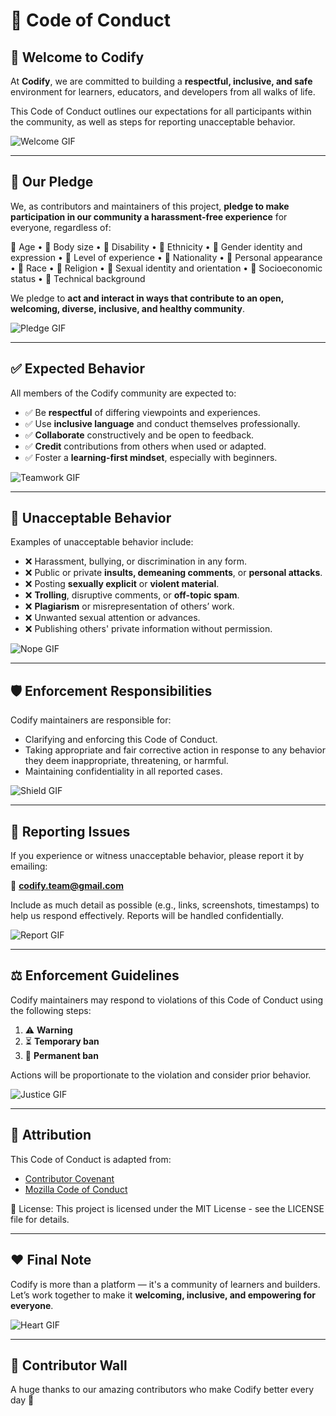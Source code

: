 # 📜 Code of Conduct

## 👋 Welcome to Codify
At **Codify**, we are committed to building a **respectful, inclusive, and safe** environment for learners, educators, and developers from all walks of life.  

This Code of Conduct outlines our expectations for all participants within the community, as well as steps for reporting unacceptable behavior.  

![Welcome GIF](https://media.giphy.com/media/v1.Y2lkPTc5MGI3NjExMmNqdTVuMGhzY2RvaTQ4OHZxMGg4dGx6OHZvNGFrcmg1MjczbjhmNyZlcD12MV9naWZzX3NlYXJjaCZjdD1n/hVEBWRInEvNOEVS18i/giphy.gif)

---

## 🎯 Our Pledge
We, as contributors and maintainers of this project, **pledge to make participation in our community a harassment-free experience** for everyone, regardless of:  

🏅 Age • 🏅 Body size • 🏅 Disability • 🏅 Ethnicity • 🏅 Gender identity and expression • 🏅 Level of experience • 🏅 Nationality • 🏅 Personal appearance • 🏅 Race • 🏅 Religion • 🏅 Sexual identity and orientation • 🏅 Socioeconomic status • 🏅 Technical background  

We pledge to **act and interact in ways that contribute to an open, welcoming, diverse, inclusive, and healthy community**.  

![Pledge GIF](https://media.giphy.com/media/v1.Y2lkPTc5MGI3NjExdWpsb3RpaHY1c241a3RmMGJ1M2J0ZTJwNDloMnpuMWVzbWlmY2R6dCZlcD12MV9naWZzX3NlYXJjaCZjdD1n/L1R1tvI9svkIWwpVYr/giphy.gif)

---

## ✅ Expected Behavior
All members of the Codify community are expected to:  

- ✅ Be **respectful** of differing viewpoints and experiences.  
- ✅ Use **inclusive language** and conduct themselves professionally.  
- ✅ **Collaborate** constructively and be open to feedback.  
- ✅ **Credit** contributions from others when used or adapted.  
- ✅ Foster a **learning-first mindset**, especially with beginners.  

![Teamwork GIF](https://media.giphy.com/media/v1.Y2lkPTc5MGI3NjExd3BnbzFjYThjOWY5OXFwaXI1ZmJ4dHA2cmdzb2o1YWNjODVvdjR1cSZlcD12MV9naWZzX3NlYXJjaCZjdD1n/qgQUggAC3Pfv687qPC/giphy.gif)

---

## 🚫 Unacceptable Behavior
Examples of unacceptable behavior include:  

- ❌ Harassment, bullying, or discrimination in any form.  
- ❌ Public or private **insults, demeaning comments**, or **personal attacks**.  
- ❌ Posting **sexually explicit** or **violent material**.  
- ❌ **Trolling**, disruptive comments, or **off-topic spam**.  
- ❌ **Plagiarism** or misrepresentation of others’ work.  
- ❌ Unwanted sexual attention or advances.  
- ❌ Publishing others' private information without permission.  

![Nope GIF](https://media.giphy.com/media/v1.Y2lkPTc5MGI3NjExd3BnbzFjYThjOWY5OXFwaXI1ZmJ4dHA2cmdzb2o1YWNjODVvdjR1cSZlcD12MV9naWZzX3NlYXJjaCZjdD1n/EZr27ZbJwmjE9PGyLN/giphy.gif)

---

## 🛡 Enforcement Responsibilities
Codify maintainers are responsible for:  

- Clarifying and enforcing this Code of Conduct.  
- Taking appropriate and fair corrective action in response to any behavior they deem inappropriate, threatening, or harmful.  
- Maintaining confidentiality in all reported cases.  

![Shield GIF](https://media.giphy.com/media/v1.Y2lkPTc5MGI3NjExYmUzazFybWZqcnhyazVuOXgzdG1xazVmbjk1bGk2bGI3eXI2ZmdhbiZlcD12MV9naWZzX3NlYXJjaCZjdD1n/ML15sUZFNyMy0Yv55m/giphy.gif)

---

## 📣 Reporting Issues
If you experience or witness unacceptable behavior, please report it by emailing:  

📧 **codify.team@gmail.com**  

Include as much detail as possible (e.g., links, screenshots, timestamps) to help us respond effectively. Reports will be handled confidentially.  

![Report GIF](https://media.giphy.com/media/v1.Y2lkPTc5MGI3NjExYmUzazFybWZqcnhyazVuOXgzdG1xazVmbjk1bGk2bGI3eXI2ZmdhbiZlcD12MV9naWZzX3NlYXJjaCZjdD1n/bJ4TVNYNUympPgcpem/giphy.gif)

---

## ⚖️ Enforcement Guidelines
Codify maintainers may respond to violations of this Code of Conduct using the following steps:  

1. ⚠️ **Warning**  
2. ⏳ **Temporary ban**  
3. 🚫 **Permanent ban**  

Actions will be proportionate to the violation and consider prior behavior.  

![Justice GIF](https://media.giphy.com/media/v1.Y2lkPTc5MGI3NjExYnFzcndxemtpYjd6ZGJ0N3I0aDNxbXNxdm51ZXQ5c3JmODB2dXliZiZlcD12MV9naWZzX3NlYXJjaCZjdD1n/26tn33aiTi1jkl6H6/giphy.gif)

---

## 📄 Attribution
This Code of Conduct is adapted from:  

- [Contributor Covenant](https://www.contributor-covenant.org/)  
- [Mozilla Code of Conduct](https://www.mozilla.org/en-US/about/governance/policies/participation/)  

📄 License: This project is licensed under the MIT License - see the LICENSE file for details.  

---

## ❤️ Final Note
Codify is more than a platform — it's a community of learners and builders.  
Let’s work together to make it **welcoming, inclusive, and empowering for everyone**.  

![Heart GIF](https://media.giphy.com/media/v1.Y2lkPTc5MGI3NjExODZ6em04ajA4eG9zbmJ3a2h5azh1eTBucng3cThzM2dhNGd1Ymx0NiZlcD12MV9naWZzX3NlYXJjaCZjdD1n/wIVA0zh5pt0G5YtcAL/giphy.gif)

---

## 🌟 Contributor Wall
A huge thanks to our amazing contributors who make Codify better every day 🚀  

<!-- ALL-CONTRIBUTORS-LIST:START - Do not remove or modify this section -->
<!-- ALL-CONTRIBUTORS-LIST:END -->

